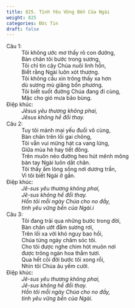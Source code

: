 ```yaml
---
title: 825. Tình Yêu Vững Bền Của Ngài
weight: 825
categories: Đức Tin
draft: false
---
```

<dl><dt>Câu 1:</dt><dd data-verse="1">Tôi không ước mơ thấy rõ con đường, <br/>Bàn chân tôi bước trong sương, <br/>Tôi chỉ tin cậy Chúa nuôi linh hồn, <br/>Biết rằng Ngài luôn xót thương. <br/>Tôi không cầu xin trông thấy xa hơn <br/>dù sương mù giăng bốn phương. <br/>Tôi biết suốt đường Chúa đang đi cùng, <br/>Mặc cho gió mưa bão bùng. </dd><dt>Điệp khúc:</dt><dd data-chorus="1"><em>Jêsus yêu thương không phai, <br/>Jêsus không hề đổi thay. </em></dd><dt>Câu 2:</dt><dd data-verse="2">Tuy tôi mảnh mai yếu đuối vô cùng, <br/>Bàn chân trên lối gai chông, <br/>Tôi vẫn vui mừng hát ca vang lừng, <br/>Giữa mùa hè hay tiết đông. <br/>Trên muôn nẻo đường heo hút mênh mông <br/>bàn tay Ngài luôn dắt chăn. <br/>Tôi thấy ấm lòng sống nơi dương trần, <br/>Vì tôi biết Ngài ở gần. </dd><dt>Điệp khúc:</dt><dd data-chorus="1"><em>Jê-sus yêu thương không phai, <br/>Jê-sus không hề đổi thay. <br/>Hồn tôi mỗi ngày Chúa cho no đầy, <br/>tình yêu vững bền của Ngài.i </em></dd><dt>Câu 3:</dt><dd data-verse="3">Tôi đang trải qua những bước trong đời, <br/>Bàn chân ướt đẫm sương rơi, <br/>Trên lối xa vời khó nguy bao hồi, <br/>Chúa từng ngày chăm sóc tôi. <br/>Cho tôi được nghe chim hót muôn nơi <br/>được trông ngàn hoa thắm tươi. <br/>Qua hết cõi đời bước tôi xong rồi, <br/>Nhìn tôi Chúa âu yếm cười. </dd><dt>Điệp khúc:</dt><dd data-chorus="1"><em>Jê-sus yêu thương không phai, <br/>Jê-sus không hề đổi thay. <br/>Hồn tôi mỗi ngày Chúa cho no đầy, <br/>tình yêu vững bền của Ngài. </em></dd></dl>